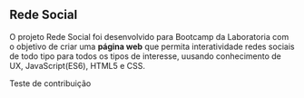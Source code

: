 ## Rede Social

O projeto Rede Social foi desenvolvido para Bootcamp da Laboratoria com o  objetivo de criar uma **página  web** que permita interatividade redes sociais de todo tipo para todos os tipos de interesse, uusando conhecimento de UX, JavaScript(ES6), HTML5 e CSS.


Teste de contribuição



